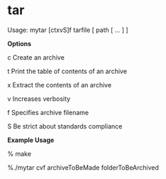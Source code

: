 # tar

Usage: mytar [ctxvS]f tarfile [ path [ ...  ]  ]


**Options**

c Create an archive

t Print the table of contents of an archive 

x Extract the contents of an archive

v Increases verbosity

f Specifies archive filename

S Be strict about standards compliance

**Example Usage**

% make

%./mytar cvf archiveToBeMade folderToBeArchived

